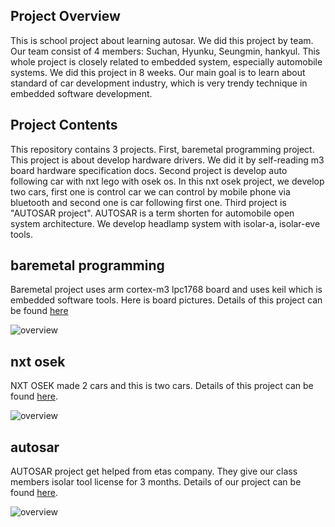 ## Project Overview

This is school project about learning autosar. We did this project by team. Our team consist of 4 members: Suchan, Hyunku, Seungmin, hankyul. This whole project is closely related to embedded system, especially automobile systems. We did this project in 8 weeks. Our main goal is to learn about standard of car development industry, which is very trendy technique in embedded software development.

## Project Contents

This repository contains 3 projects. First, baremetal programming project. This project is about develop hardware drivers. We did it by self-reading m3 board hardware specification docs. Second project is develop auto following car with nxt lego with osek os. In this nxt osek project, we develop two cars, first one is control car we can control by mobile phone via bluetooth and second one is car following first one. Third project is "AUTOSAR project". AUTOSAR is a term shorten for automobile open system architecture. We develop headlamp system with isolar-a, isolar-eve tools. 

## baremetal programming

Baremetal project uses arm cortex-m3 lpc1768 board and uses keil which is embedded software tools.
Here is board pictures. Details of this project can be found [here](https://github.com/suchan7311/AUTOSAR/blob/main/baremetal_programming/docs/team_project_docs.pdf)

![overview](https://github.com/suchan7311/AUTOSAR/baremetal_programming/docs/overview.png)

## nxt osek

NXT OSEK made 2 cars and this is two cars. Details of this project can be found [here](https://github.com/suchan7311/AUTOSAR/blob/main/autosar/docs/team_project_docs.pdf).

![overview](https://github.com/suchan7311/AUTOSAR/osek/docs/overview.png)

## autosar

AUTOSAR project get helped from etas company. They give our class members isolar tool license for 3 months. Details of our project can be found [here](https://github.com/suchan7311/AUTOSAR/blob/main/osek/docs/team_project_docs.pdf).

![overview](https://github.com/suchan7311/AUTOSAR/autosar/docs/overview.png)

